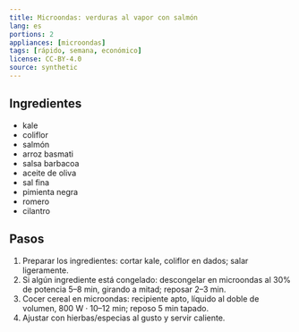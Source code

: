 ```yaml
---
title: Microondas: verduras al vapor con salmón
lang: es
portions: 2
appliances: [microondas]
tags: [rápido, semana, económico]
license: CC-BY-4.0
source: synthetic
---
```

## Ingredientes
- kale
- coliflor
- salmón
- arroz basmati
- salsa barbacoa
- aceite de oliva
- sal fina
- pimienta negra
- romero
- cilantro

## Pasos
1. Preparar los ingredientes: cortar kale, coliflor en dados; salar ligeramente.
2. Si algún ingrediente está congelado: descongelar en microondas al 30% de potencia 5–8 min, girando a mitad; reposar 2–3 min.
3. Cocer cereal en microondas: recipiente apto, líquido al doble de volumen, 800 W · 10–12 min; reposo 5 min tapado.
4. Ajustar con hierbas/especias al gusto y servir caliente.
